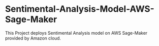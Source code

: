 # Sentimental-Analysis-Model-AWS-Sage-Maker
This Project deploys Sentimental Analysis model on AWS Sage-Maker provided by Amazon cloud.
